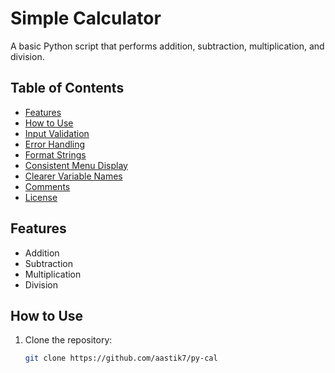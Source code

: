 # Simple Calculator

A basic Python script that performs addition, subtraction, multiplication, and division.

## Table of Contents

- [Features](#features)
- [How to Use](#how-to-use)
- [Input Validation](#input-validation)
- [Error Handling](#error-handling)
- [Format Strings](#format-strings)
- [Consistent Menu Display](#consistent-menu-display)
- [Clearer Variable Names](#clearer-variable-names)
- [Comments](#comments)
- [License](#license)

## Features

- Addition
- Subtraction
- Multiplication
- Division

## How to Use

1. Clone the repository:

   ```bash
   git clone https://github.com/aastik7/py-cal
